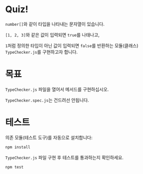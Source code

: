 # Quiz!

`number[]`와 같이 타입을 나타내는 문자열이 있습니다.

`[1, 2, 3]`와 같은 값이 입력되면 `true`를 나태나고,

`1`처럼 정의한 타입이 아닌 값이 입력되면 `false`를 반환하는 모듈(클래스) `TypeChecker.js`를 구현하고자 합니다.

# 목표

`TypeChecker.js` 파일을 열어서 메서드를 구현하십시오.

`TypeChecker.spec.js`는 건드려선 안됩니다.

# 테스트

의존 모듈(테스트 도구)를 자동으로 설치합니다:

```bash
npm install
```

`TypeChecker.js` 파일 구현 후 테스트를 통과하는지 확인하세요.

```bash
npm test
```
